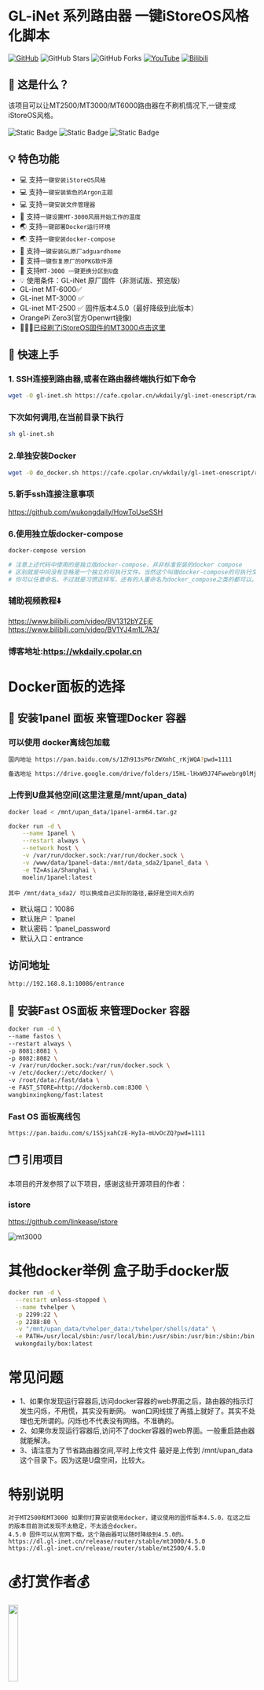 
# GL-iNet 系列路由器 一键iStoreOS风格化脚本
[![GitHub](https://img.shields.io/github/license/wukongdaily/gl-inet-onescript.svg?label=LICENSE&logo=github&logoColor=%20)](https://github.com/wukongdaily/gl-inet-onescript/blob/master/LICENSE)
![GitHub Stars](https://img.shields.io/github/stars/wukongdaily/gl-inet-onescript.svg?style=flat&logo=appveyor&label=Stars&logo=github)
![GitHub Forks](https://img.shields.io/github/forks/wukongdaily/gl-inet-onescript.svg?style=flat&logo=appveyor&label=Forks&logo=github)
[![YouTube](https://img.shields.io/badge/YouTube-123456?logo=youtube&labelColor=ff0000)](https://www.youtube.com/@wukongdaily)
[![Bilibili](https://img.shields.io/badge/Bilibili-123456?logo=bilibili&logoColor=fff&labelColor=fb7299)](https://space.bilibili.com/250915741)


## 🤔 这是什么？

该项目可以让MT2500/MT3000/MT6000路由器在不刷机情况下,一键变成iStoreOS风格。<br><br>
<img alt="Static Badge" src="https://img.shields.io/badge/MT6000-0?style=flat-square&logoColor=8A2BE2&label=%E5%9E%8B%E5%8F%B7&labelColor=000000&color=336666">
<img alt="Static Badge" src="https://img.shields.io/badge/MT2500A-0?style=flat-square&logoColor=8A2BE2&label=%E5%9E%8B%E5%8F%B7&labelColor=000000&color=D94600"> 
<img alt="Static Badge" src="https://img.shields.io/badge/MT3000-0?style=flat-square&logoColor=8A2BE2&label=%E5%9E%8B%E5%8F%B7&labelColor=000000&color=2828FF"> 
## 💡 特色功能

- 💻 支持`一键安装iStoreOS风格`
- 💻 支持`一键安装紫色的Argon主题`
- 💻 支持`一键安装文件管理器`
- 🔑 支持`一键设置MT-3000风扇开始工作的温度`
- 🌏 支持`一键部署Docker运行环境`
- 🌏 支持`一键安装docker-compose`
- 🐋 支持`一键安装GL原厂adguardhome`
- 📕 支持`一键恢复原厂的OPKG软件源`
- 🔑 支持`MT-3000 一键更换分区到U盘`
- 💡 使用条件：GL-iNet 原厂固件（非测试版、预览版）
- GL-inet MT-6000✅
- GL-inet MT-3000 ✅
- GL-inet MT-2500 ✅ 固件版本4.5.0（最好降级到此版本）
- OrangePi Zero3(官方Openwrt镜像)
- 🌟✨🌟[已经刷了iStoreOS固件的MT3000点击这里](https://github.com/wukongdaily/istoreos-mt3000-script)

## 🚀 快速上手

### 1. SSH连接到路由器,或者在路由器终端执行如下命令

```bash
wget -O gl-inet.sh https://cafe.cpolar.cn/wkdaily/gl-inet-onescript/raw/branch/master/gl-inet.sh && chmod +x gl-inet.sh && ./gl-inet.sh
```

### 下次如何调用,在当前目录下执行
```bash
sh gl-inet.sh
```

### 2.单独安装Docker
```bash
wget -O do_docker.sh https://cafe.cpolar.cn/wkdaily/gl-inet-onescript/raw/branch/master/docker/do_docker.sh && chmod +x do_docker.sh && ./do_docker.sh
```

### 5.新手ssh连接注意事项
https://github.com/wukongdaily/HowToUseSSH
### 6.使用独立版docker-compose
```bash
docker-compose version
```
```bash
# 注意上述代码中使用的是独立版docker-compose，并非标准安装的docker compose
# 区别就是中间没有空格是一个独立的可执行文件。当然这个叫做docker-compose的可执行文件，
# 你可以任意命名，不过就是习惯这样写，还有的人重命名为docker_compose之类的都可以。
```

### 辅助视频教程⬇️
https://www.bilibili.com/video/BV1312bYZEjE
https://www.bilibili.com/video/BV1YJ4m1L7A3/
### 博客地址:https://wkdaily.cpolar.cn
# Docker面板的选择
## 🔑 安装1panel 面板 来管理Docker 容器

### 可以使用 docker离线包加载
```bash
国内地址 https://pan.baidu.com/s/1Zh913sP6rZWXmhC_rKjWQA?pwd=1111

备选地址 https://drive.google.com/drive/folders/15HL-lHxW9J74Fwwebrg0lMjRsenScWnO
```
### 上传到U盘其他空间(这里注意是/mnt/upan_data)
```bash
docker load < /mnt/upan_data/1panel-arm64.tar.gz
```

```bash
docker run -d \
    --name 1panel \
    --restart always \
    --network host \
    -v /var/run/docker.sock:/var/run/docker.sock \
    -v /www/data/1panel-data:/mnt/data_sda2/1panel_data \
    -e TZ=Asia/Shanghai \
    moelin/1panel:latest
```
`其中 /mnt/data_sda2/ 可以换成自己实际的路径,最好是空间大点的`
- 默认端口：10086
- 默认账户：1panel
- 默认密码：1panel_password
- 默认入口：entrance

## 访问地址
```bash
http://192.168.8.1:10086/entrance
```

## 🔑 安装Fast OS面板 来管理Docker 容器
```bash
docker run -d \
--name fastos \
--restart always \
-p 8081:8081 \
-p 8082:8082 \
-v /var/run/docker.sock:/var/run/docker.sock \
-v /etc/docker/:/etc/docker/ \
-v /root/data:/fast/data \
-e FAST_STORE=http://dockernb.com:8300 \
wangbinxingkong/fast:latest
```
### Fast OS 面板离线包
```bash
https://pan.baidu.com/s/1S5jxahCzE-HyIa-mUvOcZQ?pwd=1111
```
  
## 🗂️ 引用项目

本项目的开发参照了以下项目，感谢这些开源项目的作者：
### istore
https://github.com/linkease/istore

![mt3000](https://github.com/wukongdaily/gl-inet-onescript/assets/143675923/0ff6cb12-0812-4198-b97b-30698da6a8c4)

# 其他docker举例 盒子助手docker版
```bash
docker run -d \
  --restart unless-stopped \
  --name tvhelper \
  -p 2299:22 \
  -p 2288:80 \
  -v "/mnt/upan_data/tvhelper_data:/tvhelper/shells/data" \
  -e PATH=/usr/local/sbin:/usr/local/bin:/usr/sbin:/usr/bin:/sbin:/bin:/usr/lib/android-sdk/platform-tools \
  wukongdaily/box:latest
```
# 常见问题
- 1、如果你发现运行容器后,访问docker容器的web界面之后，路由器的指示灯发生闪烁，不用慌，其实没有断网。
  wan口网线拔了再插上就好了。其实不处理也无所谓的。闪烁也不代表没有网络。不准确的。
- 2、如果你发现运行容器后,访问不了docker容器的web界面。一般重启路由器就能解决。
- 3、请注意为了节省路由器空间,平时上传文件 最好是上传到 /mnt/upan_data 这个目录下。因为这是U盘空间，比较大。
# 特别说明
```
对于MT2500和MT3000 如果你打算安装使用docker，建议使用的固件版本4.5.0，在这之后的版本目前测试发现不太稳定，不太适合docker。
4.5.0 固件可以从官网下载。这个路由器可以随时降级到4.5.0的。
https://dl.gl-inet.cn/release/router/stable/mt3000/4.5.0
https://dl.gl-inet.cn/release/router/stable/mt2500/4.5.0
```
# 💰打赏作者💰
<img src="https://github.com/wukongdaily/tvhelper-docker/assets/143675923/1f92c5ba-1b6b-4967-a1ab-20697159badc" width="20%" />

# 参考视频 点击直达
[![B 站视频封面](https://i2.hdslb.com/bfs/archive/2fda32c5af12d06fdf5f95afd8384796ac6ec61c.jpg@560w_350h_1c_!web-space-index-topvideo.avif)](https://www.bilibili.com/video/BV1312bYZEjE)

## 更多完整版
https://www.youtube.com/watch?v=YlhIdizH0hM


